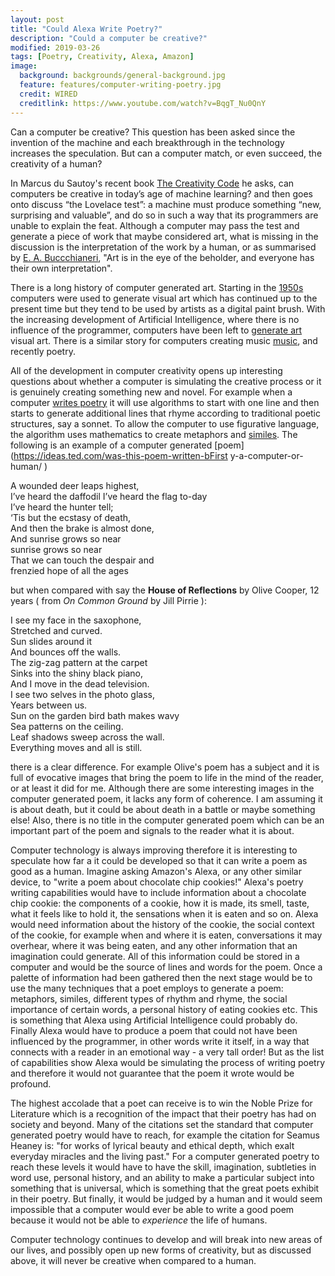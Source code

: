 ```yaml
---
layout: post
title: "Could Alexa Write Poetry?"
description: "Could a computer be creative?"
modified: 2019-03-26
tags: [Poetry, Creativity, Alexa, Amazon]
image:
  background: backgrounds/general-background.jpg
  feature: features/computer-writing-poetry.jpg
  credit: WIRED
  creditlink: https://www.youtube.com/watch?v=BqgT_Nu0QnY
---
```


Can a computer be creative? This question has been asked since the invention of the machine and each breakthrough in the technology increases the speculation. But can a computer match, or even succeed, the creativity of a human?

In Marcus du Sautoy's recent book [The Creativity Code](https://www.theguardian.com/books/2019/mar/12/the-creativity-code-marcus-du-sautoy-review)
he asks, can computers be creative in today’s age of machine learning?  and then goes onto discuss “the Lovelace test”: a machine must produce something “new, surprising and valuable”, and do so in such a way that its programmers are unable to explain the feat. Although a computer may pass the test and generate a piece of work that maybe considered art, what is missing in the discussion is the interpretation of the work by a human, or as summarised by [E. A. Buccchianeri](https://www.goodreads.com/quotes/1018904-art-is-in-the-eye-of-the-beholder-and-everyone), "Art is in the eye of the beholder, and everyone has their own interpretation".

There is a long history of computer generated art. Starting in the [1950s](https://www.vam.ac.uk/content/articles/a/computer-art-history/) computers were used to generate visual art which has continued up to the present time but they tend to be used by artists as a digital paint brush. With the increasing development of Artificial Intelligence, where there is no influence of the programmer, computers have been left to [generate art](https://en.wikipedia.org/wiki/Computer_art) visual art. There is a similar story for computers creating music [music](https://www.bbc.co.uk/news/entertainment-arts-4193597), and recently poetry.

All of the development in computer creativity opens up interesting questions about whether a computer is simulating the creative process or it is genuinely creating something new and novel. For example when a computer [writes poetry](https://cio.ucop.edu/computers-writing-poetry/) it will use algorithms to start with one line and then starts to generate additional lines that rhyme according to traditional poetic structures, say a sonnet. To allow the computer to use figurative language, the algorithm uses mathematics to create metaphors and [similes](https://motherboard.vice.com/en_us/article/ezpdb7/how-machines-write-poetry). The following is an example of a computer generated [poem](https://ideas.ted.com/was-this-poem-written-bFirst y-a-computer-or-human/ )

<div class="poemwrapper">

<p>
A wounded deer leaps highest, <br />
I’ve heard the daffodil I’ve heard the flag to-day <br />
I’ve heard the hunter tell; <br />
‘Tis but the ecstasy of death, <br />
And then the brake is almost done, <br />
And sunrise grows so near <br />
sunrise grows so near <br />
That we can touch the despair and <br />
frenzied hope of all the ages <br />
</p>
</div>

but when compared with say the <b>House of Reflections</b> by Olive Cooper, 12 years ( from <i>On Common Ground</i> by Jill Pirrie ):

<div class="poemwrapper">

<p>
I see my face in the saxophone, <br />
Stretched and curved. <br />
Sun slides around it <br />
And bounces off the walls. <br />
The zig-zag pattern at the carpet <br />
Sinks into the shiny black piano, <br />
And I move in the dead television. <br />
I see two selves in the photo glass, <br />
Years between us. <br />
Sun on the garden bird bath makes wavy <br />
Sea patterns on the ceiling. <br />
Leaf shadows sweep across the wall. <br />
Everything moves and all is still. <br />
</p>
</div>

there is a clear difference. For example Olive's poem has a subject and it is full of evocative images that bring the poem to life in the mind of the reader, or at least it did for me. Although there are some interesting images in the computer generated poem, it lacks any form of coherence. I am assuming it is about death, but it could be about death in a battle or maybe something else! Also, there is no title in the computer generated poem which can be an important part of the poem and signals to the reader what it is about.

Computer technology is always improving therefore it is interesting to speculate how far a it could be developed so that it can write a poem as good as a human. Imagine asking Amazon's Alexa, or any other similar device, to "write a poem about chocolate chip cookies!" Alexa's poetry writing capabilities would have to include information about a chocolate chip cookie: the components of a cookie, how it is made, its smell, taste, what it feels like to hold it, the sensations when it is eaten and so on. Alexa would need information about the history of the cookie, the social context of the cookie, for example when and where it is eaten, conversations it may overhear, where it was being eaten, and any other information that an imagination could generate. All of this information could be stored in a computer and would be the source of lines and words for the poem. Once a palette of information had been gathered then the next stage would be to use the many techniques that a poet employs to generate a poem: metaphors, similes, different types of rhythm and rhyme, the social importance of certain words, a personal history of eating cookies etc. This is something that Alexa using Artificial Intelligence could probably do. Finally Alexa would have to produce a poem that could not have been influenced by the programmer, in other words write it itself, in a way  that connects with a reader in an emotional way - a very tall order! But as the list of capabilities show Alexa would be simulating the process of writing poetry and therefore it would not guarantee that the poem it wrote would be profound.

The highest accolade that a poet can receive is to win the Noble Prize for Literature which is a recognition of the impact that their poetry has had on society and beyond. Many of the citations set the standard that computer generated poetry would have to reach, for example the citation for Seamus Heaney is: "for works of lyrical beauty and ethical depth, which exalt everyday miracles and the living past." For a computer generated poetry to reach these levels it would have to have the skill, imagination, subtleties in word use, personal history, and an ability to make a particular subject into something that is universal, which is something that the great poets exhibit in their poetry.  But finally, it would be judged by a human and it would seem impossible that a computer would ever be able to write a good poem because it would not be able to <i>experience</i> the life of humans.

Computer technology continues to develop and will break into new areas of our lives, and possibly open up new forms of creativity, but as discussed above, it will never be creative when compared to a human.
